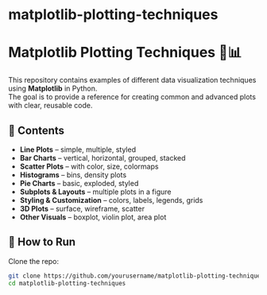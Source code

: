 # matplotlib-plotting-techniques
# Matplotlib Plotting Techniques 🎨📊

This repository contains examples of different data visualization techniques using **Matplotlib** in Python.  
The goal is to provide a reference for creating common and advanced plots with clear, reusable code.

## 📂 Contents
- **Line Plots** – simple, multiple, styled
- **Bar Charts** – vertical, horizontal, grouped, stacked
- **Scatter Plots** – with color, size, colormaps
- **Histograms** – bins, density plots
- **Pie Charts** – basic, exploded, styled
- **Subplots & Layouts** – multiple plots in a figure
- **Styling & Customization** – colors, labels, legends, grids
- **3D Plots** – surface, wireframe, scatter
- **Other Visuals** – boxplot, violin plot, area plot

## 🚀 How to Run
Clone the repo:
```bash
git clone https://github.com/yourusername/matplotlib-plotting-techniques.git
cd matplotlib-plotting-techniques
